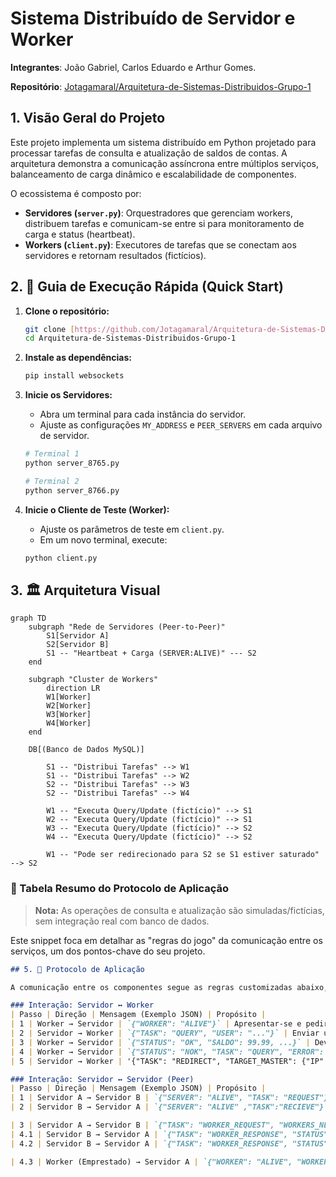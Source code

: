 # Sistema Distribuído de Servidor e Worker

**Integrantes**: João Gabriel, Carlos Eduardo e Arthur Gomes.

**Repositório**: [Jotagamaral/Arquitetura-de-Sistemas-Distribuidos-Grupo-1](https://github.com/Jotagamaral/Arquitetura-de-Sistemas-Distribuidos-Grupo-1)

## 1. Visão Geral do Projeto

Este projeto implementa um sistema distribuído em Python projetado para processar tarefas de consulta e atualização de saldos de contas. A arquitetura demonstra a comunicação assíncrona entre múltiplos serviços, balanceamento de carga dinâmico e escalabilidade de componentes.

O ecossistema é composto por:
* **Servidores (`server.py`)**: Orquestradores que gerenciam workers, distribuem tarefas e comunicam-se entre si para monitoramento de carga e status (heartbeat).
* **Workers (`client.py`)**: Executores de tarefas que se conectam aos servidores e retornam resultados (fictícios).

## 2. 🚀 Guia de Execução Rápida (Quick Start)

1.  **Clone o repositório:**
    ```bash
    git clone [https://github.com/Jotagamaral/Arquitetura-de-Sistemas-Distribuidos-Grupo-1.git](https://github.com/Jotagamaral/Arquitetura-de-Sistemas-Distribuidos-Grupo-1.git)
    cd Arquitetura-de-Sistemas-Distribuidos-Grupo-1
    ```

2.  **Instale as dependências:**
    ```bash
    pip install websockets
    ```

3.  **Inicie os Servidores:**
    * Abra um terminal para cada instância do servidor.
    * Ajuste as configurações `MY_ADDRESS` e `PEER_SERVERS` em cada arquivo de servidor.
    ```bash
    # Terminal 1
    python server_8765.py

    # Terminal 2
    python server_8766.py
    ```

5.  **Inicie o Cliente de Teste (Worker):**
    * Ajuste os parâmetros de teste em `client.py`.
    * Em um novo terminal, execute:
    ```bash
    python client.py
    ```

## 3. 🏛️ Arquitetura Visual

```mermaid
graph TD
    subgraph "Rede de Servidores (Peer-to-Peer)"
        S1[Servidor A]
        S2[Servidor B]
        S1 -- "Heartbeat + Carga (SERVER:ALIVE)" --- S2
    end

    subgraph "Cluster de Workers"
        direction LR
        W1[Worker]
        W2[Worker]
        W3[Worker]
        W4[Worker]
    end

    DB[(Banco de Dados MySQL)]

        S1 -- "Distribui Tarefas" --> W1
        S1 -- "Distribui Tarefas" --> W2
        S2 -- "Distribui Tarefas" --> W3
        S2 -- "Distribui Tarefas" --> W4

        W1 -- "Executa Query/Update (fictício)" --> S1
        W2 -- "Executa Query/Update (fictício)" --> S1
        W3 -- "Executa Query/Update (fictício)" --> S2
        W4 -- "Executa Query/Update (fictício)" --> S2

        W1 -- "Pode ser redirecionado para S2 se S1 estiver saturado" --> S2
```
### 📡 Tabela Resumo do Protocolo de Aplicação

> **Nota:** As operações de consulta e atualização são simuladas/fictícias, sem integração real com banco de dados.

Este snippet foca em detalhar as "regras do jogo" da comunicação entre os serviços, um dos pontos-chave do seu projeto.

```markdown
## 5. 📡 Protocolo de Aplicação

A comunicação entre os componentes segue as regras customizadas abaixo, utilizando JSON sobre WebSocket/TCP.

### Interação: Servidor ↔ Worker
| Passo | Direção | Mensagem (Exemplo JSON) | Propósito |
| 1 | Worker → Servidor | `{"WORKER": "ALIVE"}` | Apresentar-se e pedir tarefa. |
| 2 | Servidor → Worker | `{"TASK": "QUERY", "USER": "..."}` | Enviar uma tarefa de consulta. |
| 3 | Worker → Servidor | `{"STATUS": "OK", "SALDO": 99.99, ...}` | Devolver o resultado com sucesso. |
| 4 | Worker → Servidor | `{"STATUS": "NOK", "TASK": "QUERY", "ERROR": "User not found"}` | Informar que a execução da tarefa falhou.|
| 5 | Servidor → Worker | '{"TASK": "REDIRECT", "TARGET_MASTER": {"IP": "...", "PORT": ...}, "HOME_MASTER": {"IP": "...", "PORT": ...}, "FAILOVER_LIST": [...]}' | Comando de Empréstimo: O Servidor "Pai" ordena que o Worker se conecte a um TARGET_MASTER temporário.| 

### Interação: Servidor ↔ Servidor (Peer)
| Passo | Direção | Mensagem (Exemplo JSON) | Propósito |
| 1 | Servidor A → Servidor B | `{"SERVER": "ALIVE", "TASK": "REQUEST"}` | Enviar um sinal de vida (heartbeat). |
| 2 | Servidor B → Servidor A | `{"SERVER": "ALIVE" ,"TASK":"RECIEVE"}` | Recebe um sinal de vida (heartbeat). |

| 3 | Servidor A → Servidor B | `{"TASK": "WORKER_REQUEST", "WORKERS_NEEDED": 5}` | Enviar um pedido de trabalhadores emprestado. |
| 4.1 | Servidor B → Servidor A | `{"TASK": "WORKER_RESPONSE", "STATUS": "ACK", "MASTER":"UUID",  "WORKERS": ["WORKER_UUID": ...] }` | Enviar uma resposta positiva de pedido de trabalhadores emprestado. |
| 4.2 | Servidor B → Servidor A | `{"TASK": "WORKER_RESPONSE", "STATUS": "NACK",  "WORKERS": [] }` | Enviar uma resposta negativa de pedido de trabalhadores emprestado. |

| 4.3 | Worker (Emprestado) → Servidor A | `{"WORKER": "ALIVE", "WORKER_UUID":"..."}` | Worker emprestado envia uma conexão para o servidor saturado. |
